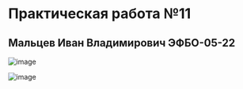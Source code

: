 #  Практическая работа №11
##  Мальцев Иван Владимирович ЭФБО-05-22

![image](https://github.com/user-attachments/assets/a7321ebd-e0fd-46d6-b2b9-8176882a35bb)

![image](https://github.com/user-attachments/assets/9208f25f-75c5-446e-9c72-a20ba81c8ee0)
